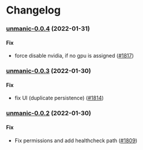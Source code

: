 # Changelog<br>


<a name="unmanic-0.0.4"></a>
### [unmanic-0.0.4](https://github.com/truecharts/apps/compare/unmanic-0.0.3...unmanic-0.0.4) (2022-01-31)

#### Fix

* force disable nvidia, if no gpu is assigned ([#1817](https://github.com/truecharts/apps/issues/1817))



<a name="unmanic-0.0.3"></a>
### [unmanic-0.0.3](https://github.com/truecharts/apps/compare/unmanic-0.0.2...unmanic-0.0.3) (2022-01-30)

#### Fix

* fix UI (duplicate persistence) ([#1814](https://github.com/truecharts/apps/issues/1814))



<a name="unmanic-0.0.2"></a>
### [unmanic-0.0.2](https://github.com/truecharts/apps/compare/unmanic-0.0.1...unmanic-0.0.2) (2022-01-30)

#### Fix

* Fix permissions and add healthcheck path ([#1809](https://github.com/truecharts/apps/issues/1809))
